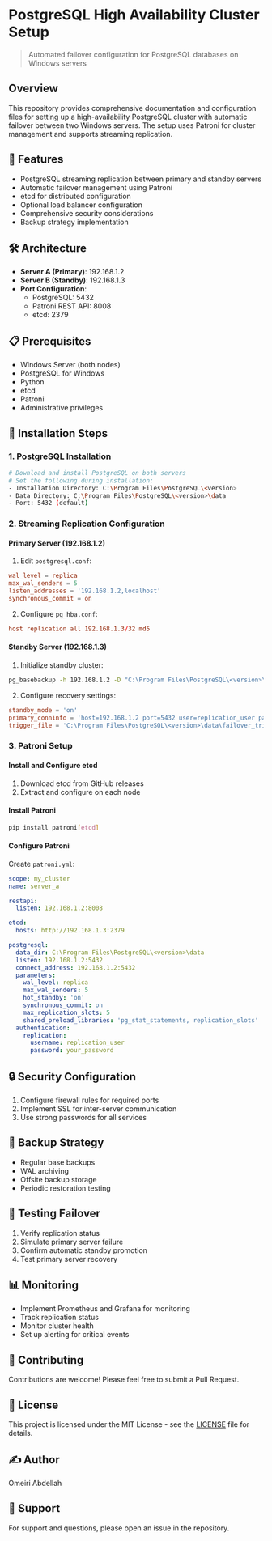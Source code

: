 # PostgreSQL High Availability Cluster Setup
> Automated failover configuration for PostgreSQL databases on Windows servers

## Overview
This repository provides comprehensive documentation and configuration files for setting up a high-availability PostgreSQL cluster with automatic failover between two Windows servers. The setup uses Patroni for cluster management and supports streaming replication.

## 🎯 Features
- PostgreSQL streaming replication between primary and standby servers
- Automatic failover management using Patroni
- etcd for distributed configuration
- Optional load balancer configuration
- Comprehensive security considerations
- Backup strategy implementation

## 🛠 Architecture
- **Server A (Primary)**: 192.168.1.2
- **Server B (Standby)**: 192.168.1.3
- **Port Configuration**:
  - PostgreSQL: 5432
  - Patroni REST API: 8008
  - etcd: 2379

## 📋 Prerequisites
- Windows Server (both nodes)
- PostgreSQL for Windows
- Python
- etcd
- Patroni
- Administrative privileges

## 🚀 Installation Steps

### 1. PostgreSQL Installation
```bash
# Download and install PostgreSQL on both servers
# Set the following during installation:
- Installation Directory: C:\Program Files\PostgreSQL\<version>
- Data Directory: C:\Program Files\PostgreSQL\<version>\data
- Port: 5432 (default)
```

### 2. Streaming Replication Configuration

#### Primary Server (192.168.1.2)
1. Edit `postgresql.conf`:
```conf
wal_level = replica
max_wal_senders = 5
listen_addresses = '192.168.1.2,localhost'
synchronous_commit = on
```

2. Configure `pg_hba.conf`:
```conf
host replication all 192.168.1.3/32 md5
```

#### Standby Server (192.168.1.3)
1. Initialize standby cluster:
```bash
pg_basebackup -h 192.168.1.2 -D "C:\Program Files\PostgreSQL\<version>\data" -U replication_user -P -v -X stream
```

2. Configure recovery settings:
```conf
standby_mode = 'on'
primary_conninfo = 'host=192.168.1.2 port=5432 user=replication_user password=your_password'
trigger_file = 'C:\Program Files\PostgreSQL\<version>\data\failover_trigger_file'
```

### 3. Patroni Setup

#### Install and Configure etcd
1. Download etcd from GitHub releases
2. Extract and configure on each node

#### Install Patroni
```bash
pip install patroni[etcd]
```

#### Configure Patroni
Create `patroni.yml`:
```yaml
scope: my_cluster
name: server_a

restapi:
  listen: 192.168.1.2:8008

etcd:
  hosts: http://192.168.1.3:2379

postgresql:
  data_dir: C:\Program Files\PostgreSQL\<version>\data
  listen: 192.168.1.2:5432
  connect_address: 192.168.1.2:5432
  parameters:
    wal_level: replica
    max_wal_senders: 5
    hot_standby: 'on'
    synchronous_commit: on
    max_replication_slots: 5
    shared_preload_libraries: 'pg_stat_statements, replication_slots'
  authentication:
    replication:
      username: replication_user
      password: your_password
```

## 🔒 Security Configuration
1. Configure firewall rules for required ports
2. Implement SSL for inter-server communication
3. Use strong passwords for all services

## 💾 Backup Strategy
- Regular base backups
- WAL archiving
- Offsite backup storage
- Periodic restoration testing

## 🧪 Testing Failover
1. Verify replication status
2. Simulate primary server failure
3. Confirm automatic standby promotion
4. Test primary server recovery

## 📊 Monitoring
- Implement Prometheus and Grafana for monitoring
- Track replication status
- Monitor cluster health
- Set up alerting for critical events

## 🤝 Contributing
Contributions are welcome! Please feel free to submit a Pull Request.

## 📝 License
This project is licensed under the MIT License - see the [LICENSE](LICENSE) file for details.

## ✍️ Author
Omeiri Abdellah

## 📧 Support
For support and questions, please open an issue in the repository.
